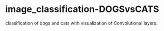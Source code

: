 # image_classification-DOGSvsCATS

classification of dogs and cats with visualization of Convolutional layers.

